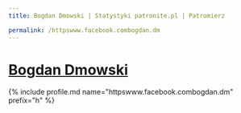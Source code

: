 ```yaml
---
title: Bogdan Dmowski | Statystyki patronite.pl | Patromierz

permalink: /httpswww.facebook.combogdan.dm
---
```


# [Bogdan Dmowski](https://patronite.pl/httpswww.facebook.combogdan.dm)

{% include profile.md name="httpswww.facebook.combogdan.dm" prefix="h" %}
